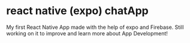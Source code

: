 # react native (expo) chatApp

My first React Native App made with the help of expo and Firebase.
Still working on it to improve and learn more about App Development!

